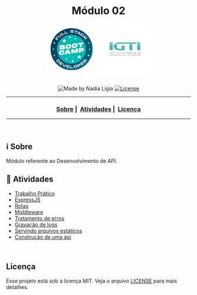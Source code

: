 <h1 align="center">Módulo 02</h1>
<p align="center">
  <img src="../assets/logo.jpeg" width="300" heigth="300">
</p>

<p align="center">
  <img alt="Made by Nadia Ligia" src="https://img.shields.io/badge/made%20by-Nadia%20Ligia-informational">
  
  <a href="license.md">
  <img alt="License" src="https://img.shields.io/badge/License-MIT-informational">
  </a>
</p>

___

<h3 align="center">
  <a href="#information_source-sobre">Sobre</a>&nbsp;|&nbsp;
  <a href="#book-atividades">Atividades</a>&nbsp;|&nbsp;
  <a href="#licença">Licença</a>
</h3>

___

<br>

## :information_source: Sobre

Módulo referente ao Desenvolvimento de API.

## :book: Atividades

- [Trabalho Prático](./trabalho-pratico)
- [ExpressJS](./express)
- [Rotas](./routes)
- [Middleware](./middleware)
- [Tratamento de erros](./error)
- [Gravação de logs](./logs)
- [Servindo arquivos estáticos](./statics)
- [Construção de uma api](./api)


<br>

## Licença 

Esse projeto está sob a licença MIT. Veja o arquivo [LICENSE](../LICENSE) para mais detalhes.